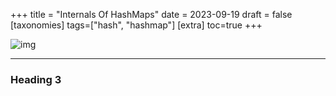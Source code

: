 +++
title = "Internals Of HashMaps"
date = 2023-09-19
draft = false
[taxonomies]
tags=["hash", "hashmap"]
[extra]
toc=true
+++



![img](https://picsum.photos/600/400/?random)

---

### Heading 3

